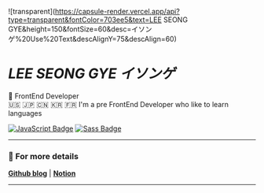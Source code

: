 ![transparent](https://capsule-render.vercel.app/api?type=transparent&fontColor=703ee5&text=LEE SEONG GYE&height=150&fontSize=60&desc=イソンゲ%20Use%20Text&descAlignY=75&descAlign=60)


# *LEE SEONG GYE* *イソンゲ*
🥷 FrontEnd Developer  
🇺🇸 🇯🇵 🇨🇳 🇰🇷 🇫🇷 I'm a pre FrontEnd Developer who like to learn languages

[![JavaScript Badge](https://img.shields.io/badge/JavaScript-F7DF1E?style=flat-square&logo=JavaScript&logoColor=white)](https://javascript.info/)
[![Sass Badge](https://img.shields.io/badge/Sass-CC6699?style=flat-square&logo=Sass&logoColor=white)](https://sass-lang.com/)

---

### 💫 For more details 
**[Github blog](https://topgun0415.github.io)** | **[Notion](https://www.notion.so/Philipuuu-f0fc95d626f84e7b8f9538e7a665c3da)**

---
